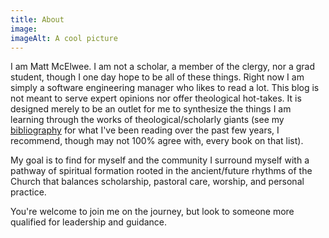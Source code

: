```yaml
---
title: About
image: 
imageAlt: A cool picture
---
```


I am Matt McElwee. I am not a scholar, a member of the clergy, nor a grad student, though I one day hope to be all of these things. Right now I am simply a software engineering manager who likes to read a lot. This blog is not meant to serve expert opinions nor offer theological hot-takes. It is designed merely to be an outlet for me to synthesize the things I am learning through the works of theological/scholarly giants (see my [bibliography](/bibliography) for what I've been reading over the past few years, I recommend, though may not 100% agree with, every book on that list).

My goal is to find for myself and the community I surround myself with a pathway of spiritual formation rooted in the ancient/future rhythms of the Church that balances scholarship, pastoral care, worship, and personal practice.

You're welcome to join me on the journey, but look to someone more qualified for leadership and guidance.
